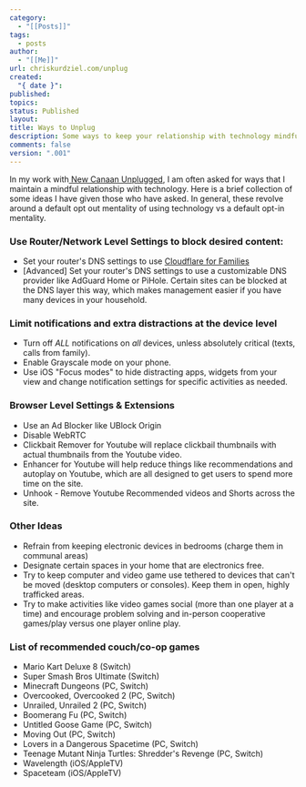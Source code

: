 ```yaml
---
category:
  - "[[Posts]]"
tags:
  - posts
author:
  - "[[Me]]"
url: chriskurdziel.com/unplug
created:
  "{ date }": 
published: 
topics: 
status: Published
layout: 
title: Ways to Unplug
description: Some ways to keep your relationship with technology mindful
comments: false
version: ".001"
---
```


In my work with[ New Canaan Unplugged](https://www.newcanaanunplugged.org/), I am often asked for ways that I maintain a mindful relationship with technology. Here is a brief collection of some ideas I have given those who have asked. In general, these revolve around a default opt out mentality of using technology vs a default opt-in mentality.

### Use Router/Network Level Settings to block desired content:
 - Set your router's DNS settings to use [Cloudflare for Families](https://developers.cloudflare.com/1.1.1.1/setup/)
 - [Advanced] Set your router's DNS settings to use a customizable DNS provider like AdGuard Home or PiHole. Certain sites can be blocked at the DNS layer this way, which makes management easier if you have many devices in your household.
### Limit notifications and extra distractions at the device level
- Turn off *ALL* notifications on *all* devices, unless absolutely critical (texts, calls from family).
- Enable Grayscale mode on your phone. 
- Use iOS "Focus modes" to hide distracting apps, widgets from your view and change notification settings for specific activities as needed.
### Browser Level Settings & Extensions
- Use an Ad Blocker like UBlock Origin
- Disable WebRTC
- Clickbait Remover for Youtube will replace clickbail thumbnails with actual thumbnails from the Youtube video.
- Enhancer for Youtube will help reduce things like recommendations and autoplay on Youtube, which are all designed to get users to spend more time on the site.
- Unhook - Remove Youtube Recommended videos and Shorts across the site.

### Other Ideas
 - Refrain from keeping electronic devices in bedrooms (charge them in communal areas)
 - Designate certain spaces in your home that are electronics free.
 - Try to keep computer and video game use tethered to devices that can't be moved (desktop computers or consoles). Keep them in open, highly trafficked areas.
 - Try to make activities like video games social (more than one player at a time) and encourage problem solving and in-person cooperative games/play versus one player online play.

### List of recommended couch/co-op games
 - Mario Kart Deluxe 8 (Switch)
 - Super Smash Bros Ultimate (Switch)
 - Minecraft Dungeons (PC, Switch)
 - Overcooked, Overcooked 2 (PC, Switch)
 - Unrailed, Unrailed 2 (PC, Switch)
 - Boomerang Fu (PC, Switch)
 - Untitled Goose Game (PC, Switch)
 - Moving Out (PC, Switch)
 - Lovers in a Dangerous Spacetime (PC, Switch)
 - Teenage Mutant Ninja Turtles: Shredder's Revenge (PC, Switch)
 - Wavelength (iOS/AppleTV)
 - Spaceteam (iOS/AppleTV)
